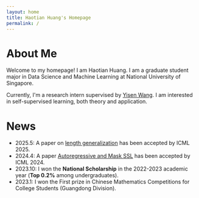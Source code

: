 ```yaml
---
layout: home
title: Haotian Huang's Homepage
permalink: /
---
```


# About Me

Welcome to my homepage! I am Haotian Huang. I am a graduate student major in Data Science and Machine Learning at National University of Singapore. 

Currently, I'm a research intern supervised by [Yisen Wang](https://yisenwang.github.io/). I am interested in self-supervised learning, both theory and application.

# News

- 2025.5: A paper on [length generalization](https://arxiv.org/abs/2506.11769) has been accepted by ICML 2025.
- 2024.4: A paper [Autoregressive and Mask SSL](https://arxiv.org/abs/2407.00935) has been accepted by ICML 2024.
- 2023.10: I won the **National Scholarship** in the 2022-2023 academic year (**Top 0.2%** among undergraduates).
- 2023.1: I won the First prize in Chinese Mathematics Competitions for College Students (Guangdong Division).

